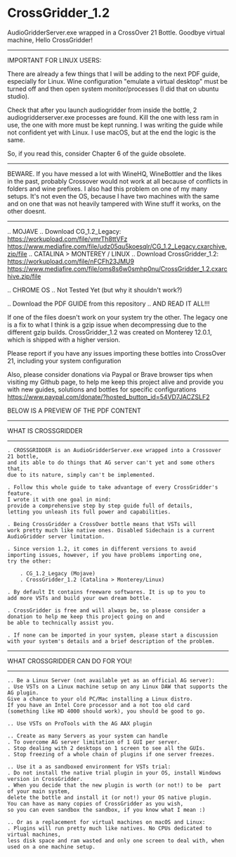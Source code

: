 # CrossGridder_1.2
AudioGridderServer.exe wrapped in a CrossOver 21 Bottle. Goodbye virtual machine, Hello CrossGridder!
**************************************************************************************************
IMPORTANT FOR LINUX USERS: 

There are already a few things that I will be adding to the next PDF guide, especially for Linux. 
Wine configuration "emulate a virtual desktop" must be turned off 
and then open system monitor/processes (I did that on ubuntu studio).

Check that after you launch audiogridder from inside the bottle, 2 audiogridderserver.exe processes are found.
Kill the one with less ram in use, the one with more must be kept running.
I was writing the guide while not confident yet with Linux. I use macOS, but at the end the logic is the same. 

So, if you read this, consider Chapter 6 of the guide obsolete.
*************************************************************************************************

BEWARE. If you have messed a lot with WineHQ, WineBottler and the likes in the past, probably Crossover 
would not work at all because of conflicts in folders and wine prefixes. I also had this problem 
on one of my many setups. It's not even the OS, because I have two machines with the same and on one that
was not heavily tampered with Wine stuff it works, on the other doesnt.

*************************************************************************************************

.. MOJAVE ..
Download CG_1.2_Legacy: https://workupload.com/file/vmrTh8ttVFz
https://www.mediafire.com/file/udz05qu5koesqlr/CG_1.2_Legacy.cxarchive.zip/file
.. CATALINA > MONTEREY / LINUX ..
Download CrossGridder_1.2: https://workupload.com/file/nFCFh23JMU9
https://www.mediafire.com/file/oms8s6w0smhp0nu/CrossGridder_1.2.cxarchive.zip/file


.. CHROME OS ..
Not Tested Yet (but why it shouldn't work?)

.. Download the PDF GUIDE from this repository .. AND READ IT ALL!!!

If one of the files doesn't work on your system try the other. The legacy one is a fix 
to what I think is a gzip issue when decompressing due to the different gzip builds. 
CrossGridder_1.2 was created on Monterey 12.0.1, which is shipped with a higher version.

Please report if you have any issues importing these bottles into CrossOver 21, including your system configuration

Also, please consider donations via Paypal or Brave browser tips when visiting my Github page,
to help me keep this project alive and provide you with new guides,
solutions and bottles for specific configurations
https://www.paypal.com/donate/?hosted_button_id=54VD7JACZSLF2


BELOW IS A PREVIEW OF THE PDF CONTENT

*********************
WHAT IS CROSSGRIDDER
*********************

	. CROSSGRIDDER is an AudioGridderServer.exe wrapped into a Crossover 21 bottle, 
	and its able to do things that AG server can't yet and some others that,
	due to its nature, simply can't be implemented.

	. Follow this whole guide to take advantage of every CrossGridder's feature. 
	I wrote it with one goal in mind:
	provide a comprehensive step by step guide full of details, 
	letting you unleash its full power and capabilities.

	. Being CrossGridder a CrossOver bottle means that VSTs will 	
	work pretty much like native ones. Disabled Sidechain is a current  	
	AudioGridder server limitation.

	. Since version 1.2, it comes in different versions to avoid 	
	importing issues, however, if you have problems importing one, 	
	try the other:

		. CG_1.2_Legacy (Mojave)
		. CrossGridder_1.2 (Catalina > Monterey/Linux)

	. By default It contains freeware softwares. It is up to you to 	
	add more VSTs and build your own dream bottle.

 	. CrossGridder is free and will always be, so please consider a 	
	donation to help me keep this project going on and 	
	be able to technically assist you. 	

	. If none can be imported in your system, please start a discussion
	with your system's details and a brief description of the problem.
  
 ********************************* 
 WHAT CROSSGRIDDER CAN DO FOR YOU!
 *********************************
 
  	.. Be a Linux Server (not available yet as an official AG server):
	. Use VSTs on a Linux machine setup on any Linux DAW that supports the AG plugin. 
	Give a chance to your old PC/Mac installing a Linux distro. 
	If you have an Intel Core processor and a not too old card
	(something like HD 4000 should work), you should be good to go.

	.. Use VSTs on ProTools with the AG AAX plugin

	.. Create as many Servers as your system can handle
	. To overcome AG server limitation of 1 GUI per server.
	. Stop dealing with 2 desktops on 1 screen to see all the GUIs.
	. Stop freezing of a whole chain of plugins if one server freezes. 

	.. Use it a as sandboxed environment for VSTs trial:
	. Do not install the native trial plugin in your OS, install Windows version in CrossGridder.
	. When you decide that the new plugin is worth (or not!) to be 	part of your main system, 
	delete the bottle and install it (or not!) your OS native plugin.
	You can have as many copies of CrossGridder as you wish, 
	so you can even sandbox the sandbox, if you know what I mean :)
	
	.. Or as a replacement for virtual machines on macOS and Linux:
	. Plugins will run pretty much like natives. No CPUs dedicated to virtual machines, 
	less disk space and ram wasted and only one screen to deal with, when used on a one machine setup.
